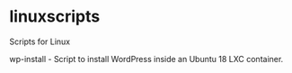 # linuxscripts

Scripts for Linux

wp-install - Script to install WordPress inside an Ubuntu 18 LXC container.
